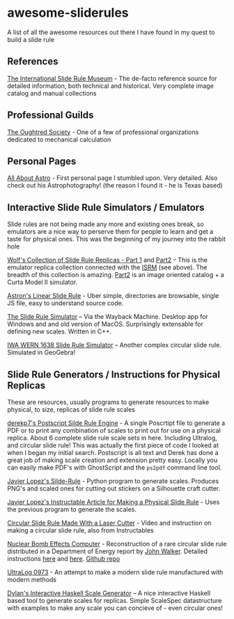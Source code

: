 # awesome-sliderules
A list of all the awesome resources out there I have found in my quest to build a slide rule

## References
[The International Slide Rule Museum](https://sliderulemuseum.com/) - The de-facto reference source for detailed information, both technical and historical. Very complete image catalog and manual collections


## Professional Guilds 
[The Oughtred Society](https://www.oughtred.org/index.shtml) - One of a few of professional organizations dedicated to mechanical calculation


## Personal Pages
[All About Astro](https://www.allaboutastro.com/sliderules.html) - First personal page I stumbled upon. Very detailed. Also check out his Astrophotography! (the reason I found it - he is Texas based)

## Interactive Slide Rule Simulators / Emulators
Slide rules are not being made any more and existing ones break, so emulators are a nice way to perserve them for people to learn and get a taste for physical ones. This was the beginning of my journey into the rabbit hole 

[Wolf's Collection of Slide Rule Replicas - Part 1](https://www.sliderulemuseum.com/VirtualSR2/index.shtml) and [Part2](https://www.sliderulemuseum.com/VirtualSR.shtml) – This is the emulator replica collection connected with the [ISRM](https://sliderulemuseum.com/) (see above).  The breadth of this collection is amazing.  [Part2](https://www.sliderulemuseum.com/VirtualSR.shtml) is an image oriented catalog + a Curta Model II simulator.

[Astron's Linear Slide Rule](https://friendsofthevigilance.org.uk/Astron/SlideRules/LinearSlideRule/SlideRule.html) - Uber simple, directories are browsable, single JS file, easy to understand source code.

[The Slide Rule Simulator](https://web.archive.org/web/20170124203755/http://www.hercsmusicsystems.com/sliderule.html) – Via the Wayback Machine. Desktop app for Windows and and old version of MacOS. Surprisingly extensable for defining new scales. Written in C++.

[IWA WERN 1638 Slide Rule Simulator](https://www.geogebra.org/classic/y2dbgt95) – Another complex circular slide rule. Simulated in GeoGebra!


## Slide Rule Generators / Instructions for Physical Replicas
These are resources, usually programs to generate resources to make physical, to size, replicas of slide rule scales

[derekp7's Postscript Silde Rule Engine](https://github.com/derekp7/ps-slide-rule-engine) - A single Poscrtipt file to generate a PDF or to print any combination of scales to print out for use on a physical replica. About 6 complete slide rule scale sets in here. Including Ultralog, and circular slide rule! This was actually the first piece of code I looked at when I began my initial search. Postscript is all text and Derek has done a great job of making scale creation and extension pretty easy. Locally you can easily make PDF's with GhostScript and the ```ps2pdf``` command line tool.

[Javier Lopez's Silde-Rule](https://github.com/javierlopez6466/Slide-Rule/tree/master) - Python program to generate scales. Produces PNG's and scaled ones for cutting out stickers on a Silhouette craft cutter.

[Javier Lopez's Instructable Article for Making a Physical Slide Rule](https://www.instructables.com/Slide-Rule-for-the-Modern-Day/) - Uses the previous program to generate the scales.

[Circular Slide Rule Made With a Laser Cutter](https://www.instructables.com/Circular-Slide-Rule-Made-With-a-Laser-Cutter/) - Video and instruction on making a circular slide rule, also from Instructables

[Nuclear Bomb Effects Computer](https://www.fourmilab.ch/bombcalc/) - Reconstruction of a rare circular slide rule distributed in a Department of Energy report by [John Walker](https://en.wikipedia.org/wiki/John_Walker_(programmer)). Detailed instructions [here](https://www.fourmilab.ch/bombcalc/brico.html) and [here](https://www.fourmilab.ch/bombcalc/production.html). [Github repo](https://github.com/Fourmilab/bombcalc_nuclear_bomb_effects_computer) 

[UltraLog 0973](https://www.rechenschieber.org/2006/02/ultralog-0973/) - An attempt to make a modern slide rule manufactured with modern methods

[Dylan's Interactive Haskell Scale Generator](https://github.com/dylan-thinnes/slide-rules-generator) – A nice interactive Haskell based tool to generate scales for replicas. Simple ScaleSpec datastructure with examples to make any scale you can concieve of - even circular ones!

